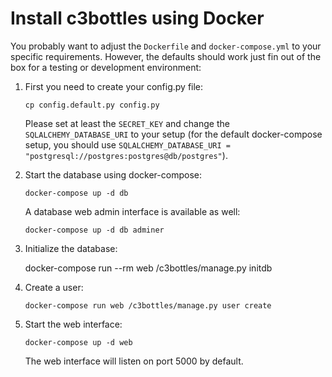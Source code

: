 # Install c3bottles using Docker

You probably want to adjust the `Dockerfile` and `docker-compose.yml` to your
specific requirements. However, the defaults should work just fin out of the
box for a testing or development environment:

1.  First you need to create your config.py file:

        cp config.default.py config.py

    Please set at least the `SECRET_KEY` and change the `SQLALCHEMY_DATABASE_URI`
    to your setup (for the default docker-compose setup, you should use
    `SQLALCHEMY_DATABASE_URI = "postgresql://postgres:postgres@db/postgres"`).

2.  Start the database using docker-compose:

        docker-compose up -d db

    A database web admin interface is available as well:

        docker-compose up -d db adminer

3.  Initialize the database:

       docker-compose run --rm web /c3bottles/manage.py initdb

4.  Create a user:

        docker-compose run web /c3bottles/manage.py user create

5.  Start the web interface:

        docker-compose up -d web

    The web interface will listen on port 5000 by default.
